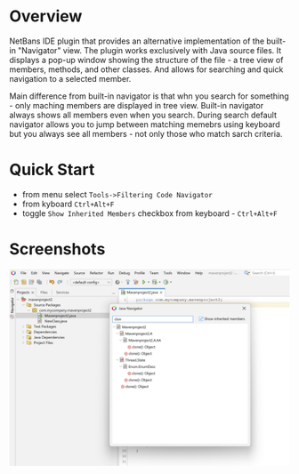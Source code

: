 # Overview
NetBans IDE plugin that provides an alternative implementation of the built-in "Navigator" view. The plugin works exclusively with Java source files. It displays a pop-up window showing the structure of the file - a tree view of members, methods, and other classes. And allows for searching and quick navigation to a selected member.

Main difference from built-in navigator is that whn you search for something - only maching members are displayed in tree view. Built-in navigator always shows all members even when you search. During search default navigator allows you to jump between matching memebrs using keyboard but you always see all members - not only those who match sarch criteria.

# Quick Start
* from menu select ```Tools->Filtering Code Navigator```
* from kyboard ```Ctrl+Alt+F```
* toggle ```Show Inherited Members``` checkbox from keyboard - ```Ctrl+Alt+F```

# Screenshots
![NetBeans Java Navigator](images/netbeans-navigator.png)
